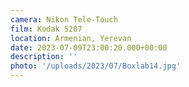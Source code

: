 ```yaml
---
camera: Nikon Tele-Touch
film: Kodak 5207
location: Armenian, Yerevan
date: 2023-07-09T23:00:20.000+00:00
description: ''
photo: '/uploads/2023/07/Boxlab14.jpg'
---
```

